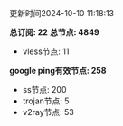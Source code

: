 更新时间2024-10-10 11:18:13

**总订阅: 22**
**总节点: 4849**
- vless节点: 11

**google ping有效节点: 258**
- ss节点: 200
- trojan节点: 5
- v2ray节点: 53
